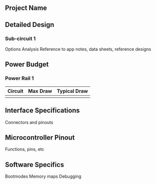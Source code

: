## Project Name

## Detailed Design
### Sub-circuit 1
Options
Analysis
Reference to app notes, data sheets, reference designs

## Power Budget
### Power Rail 1
| Circuit | Max Draw | Typical Draw |
| ------- | -------- | ------------ |
|         |          |              |

## Interface Specifications
Connectors and pinouts

## Microcontroller Pinout
Functions, pins, etc

## Software Specifics
Bootmodes
Memory maps
Debugging